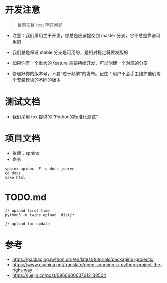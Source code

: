# 开发注意

> 目前项目 test 存在问题

- 注意：我们采用主干开发，你总是应该提交到 master 分支，它不总是靠谱可用的
- 我们总是保证 stable 分支是可用的，是相对稳定将要发版的
- 如果你有一个重大的 feature 需要持续开发，可以创建一个对应的分支

- 管理好你的版本号，不要“过于频繁”的发布。记住：用户不会手工维护他们每个安装模块的不同的版本

# 测试文档

- 我们采用 tox 提供的 “Python的标准化测试”

# 项目文档

- 依赖：sphinx
- 命令

```
sphinx-apidoc -F -o docs jserve
cd docs
make html
```

# TODO.md

```
// upload first time
python3 -m twine upload  dist/*

// upload for update
```

# 参考
- https://packaging.python.org/en/latest/tutorials/packaging-projects/
- https://www.oschina.net/translate/open-sourcing-a-python-project-the-right-way
- https://juejin.cn/post/6966606637612138504
